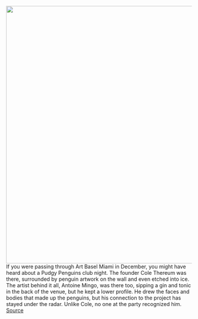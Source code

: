 <img src='https://cdn.vox-cdn.com/thumbor/TV1GdvTYM8gvuyyeNK9nnkZvHgQ=/0x0:2040x1360/1200x800/filters:focal(857x517:1183x843)/cdn.vox-cdn.com/uploads/chorus_image/image/70959135/VRG_Illo_5265_M_Li_Wrapping_a_building_in_NFTs.0.jpg' width='700px' /><br/>
If you were passing through Art Basel Miami in December, you might have heard about a Pudgy Penguins club night. The founder Cole Thereum was there, surrounded by penguin artwork on the wall and even etched into ice. The artist behind it all, Antoine Mingo, was there too, sipping a gin and tonic in the back of the venue, but he kept a lower profile. He drew the faces and bodies that made up the penguins, but his connection to the project has stayed under the radar. Unlike Cole, no one at the party recognized him.
<a href='https://www.theverge.com/23151540/pudgy-penguins-artist-antoine-mingo-nft-cole-thereum'> Source <a/>